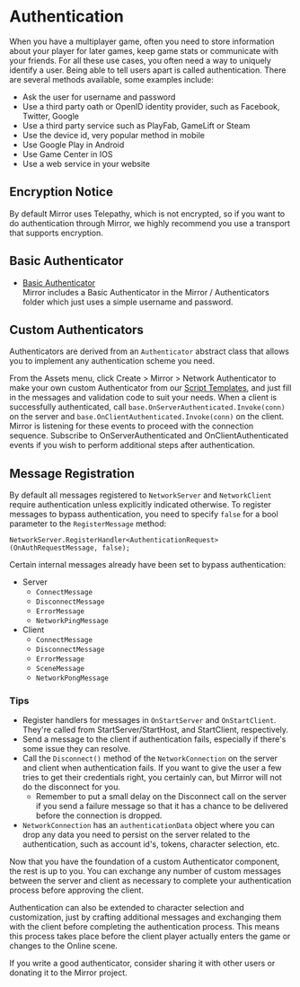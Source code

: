 # Authentication

When you have a multiplayer game, often you need to store information about your player for later games, keep game stats or communicate with your friends. For all these use cases, you often need a way to uniquely identify a user. Being able to tell users apart is called authentication. There are several methods available, some examples include:
-   Ask the user for username and password
-   Use a third party oath or OpenID identity provider, such as Facebook, Twitter, Google
-   Use a third party service such as PlayFab, GameLift or Steam
-   Use the device id, very popular method in mobile
-   Use Google Play in Android
-   Use Game Center in IOS
-   Use a web service in your website

## Encryption Notice

By default Mirror uses Telepathy, which is not encrypted, so if you want to do authentication through Mirror, we highly recommend you use a transport that supports encryption.

## Basic Authenticator

-   [Basic Authenticator](Basic.md)  
    Mirror includes a Basic Authenticator in the Mirror / Authenticators folder which just uses a simple username and password.

## Custom Authenticators

Authenticators are derived from an `Authenticator` abstract class that allows you to implement any authentication scheme you need.

From the Assets menu, click Create > Mirror > Network Authenticator to make your own custom Authenticator from our [Script Templates](../../General/ScriptTemplates.md), and just fill in the messages and validation code to suit your needs. When a client is successfully authenticated,  call `base.OnServerAuthenticated.Invoke(conn)` on the server and `base.OnClientAuthenticated.Invoke(conn)` on the client. Mirror is listening for these events to proceed with the connection sequence. Subscribe to OnServerAuthenticated and OnClientAuthenticated events if you wish to perform additional steps after authentication.

## Message Registration

By default all messages registered to `NetworkServer` and `NetworkClient` require authentication unless explicitly indicated otherwise. To register messages to bypass authentication, you need to specify `false` for a bool parameter to the `RegisterMessage` method:

```
NetworkServer.RegisterHandler<AuthenticationRequest>(OnAuthRequestMessage, false);
```

Certain internal messages already have been set to bypass authentication:

-   Server
    -   `ConnectMessage`
    -   `DisconnectMessage`
    -   `ErrorMessage`
    -   `NetworkPingMessage`
-   Client
    -   `ConnectMessage`
    -   `DisconnectMessage`
    -   `ErrorMessage`
    -   `SceneMessage`
    -   `NetworkPongMessage`

### Tips

-   Register handlers for messages in `OnStartServer` and `OnStartClient`. They're called from StartServer/StartHost, and StartClient, respectively.
-   Send a message to the client if authentication fails, especially if there's some issue they can resolve.
-   Call the `Disconnect()` method of the `NetworkConnection` on the server and client when authentication fails. If you want to give the user a few tries to get their credentials right, you certainly can, but Mirror will not do the disconnect for you.
    -   Remember to put a small delay on the Disconnect call on the server if you send a failure message so that it has a chance to be delivered before the connection is dropped.
-   `NetworkConnection` has an `authenticationData` object where you can drop any data you need to persist on the server related to the authentication, such as account id's, tokens, character selection, etc.

Now that you have the foundation of a custom Authenticator component, the rest is up to you. You can exchange any number of custom messages between the server and client as necessary to complete your authentication process before approving the client.

Authentication can also be extended to character selection and customization, just by crafting additional messages and exchanging them with the client before completing the authentication process.  This means this process takes place before the client player actually enters the game or changes to the Online scene.

If you write a good authenticator, consider sharing it with other users or donating it to the Mirror project.
